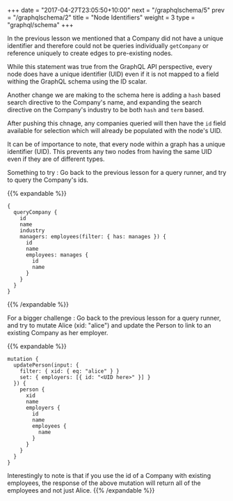 +++
date = "2017-04-27T23:05:50+10:00"
next = "/graphqlschema/5"
prev = "/graphqlschema/2"
title = "Node Identifiers"
weight = 3
type = "graphql/schema"
+++

In the previous lesson we mentioned that a Company did not have a unique identifier and therefore could not be queries individually `getCompany` or reference uniquely to create edges to pre-existing nodes.

While this statement was true from the GraphQL API perspective, every node does have a unique identifier (UID) even if it is not mapped to a field withing the GraphQL schema using the ID scalar.

Another change we are making to the schema here is adding a `hash` based search directive to the Company's name, and expanding the search directive on the Company's industry to be both `hash` and `term` based.

After pushing this chnage, any companies queried will then have the `id` field available for selection which will already be populated with the node's UID.

It can be of importance to note, that every node within a graph has a unique identifier (UID). This prevents any two nodes from having the same UID even if they are of different types.

Something to try : Go back to the previous lesson for a query runner, and try to query the Company's ids.

{{% expandable %}}
```
{
  queryCompany {
    id
    name
    industry
    managers: employees(filter: { has: manages }) {
      id
      name
      employees: manages {
        id
        name
      }
    }
  }
}
```
{{% /expandable %}}

For a bigger challenge : Go back to the previous lesson for a query runner, and try to mutate Alice (xid: "alice") and update the Person to link to an existing Company as her employer.

{{% expandable %}}
```
mutation {
  updatePerson(input: {
    filter: { xid: { eq: "alice" } }
    set: { employers: [{ id: "<UID here>" }] }
  }) {
    person {
      xid
      name
      employers {
        id
        name
        employees {
          name
        }
      }
    }
  }
}
```

Interestingly to note is that if you use the id of a Company with existing employees, the response of the above mutation will return all of the employees and not just Alice.
{{% /expandable %}}

